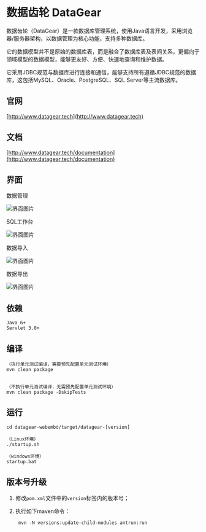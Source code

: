 # 数据齿轮 DataGear

数据齿轮（DataGear）是一款数据库管理系统，使用Java语言开发，采用浏览器/服务器架构，以数据管理为核心功能，支持多种数据库。

它的数据模型并不是原始的数据库表，而是融合了数据库表及表间关系，更偏向于领域模型的数据模型，能够更友好、方便、快速地查询和维护数据。

它采用JDBC规范与数据库进行连接和通信，能够支持所有遵循JDBC规范的数据库，这包括MySQL、Oracle、PostgreSQL、SQL Server等主流数据库。

## 官网

[http://www.datagear.tech](http://www.datagear.tech)

## 文档

[http://www.datagear.tech/documentation](http://www.datagear.tech/documentation)

## 界面

数据管理

![界面图片](http://datagear.tech/static/theme/lightness/images/datagear-home-screen.png)

SQL工作台

![界面图片](http://datagear.tech/static/theme/lightness/images/datagear-sqlpad-screen.png)

数据导入

![界面图片](http://datagear.tech/static/theme/lightness/images/datagear-dataimport-screen.png)

数据导出

![界面图片](http://datagear.tech/static/theme/lightness/images/datagear-dataexport-screen.png)

## 依赖

	Java 6+
	Servlet 3.0+

## 编译

	（执行单元测试编译，需要预先配置单元测试环境）
	mvn clean package


	（不执行单元测试编译，无需预先配置单元测试环境）
	mvn clean package -DskipTests

## 运行

	cd datagear-webembd/target/datagear-[version]
	
	（Linux环境）
	./startup.sh
	
	（windows环境）
	startup.bat

## 版本号升级

1. 修改`pom.xml`文件中的`version`标签内的版本号；

2. 执行如下maven命令：

		mvn -N versions:update-child-modules antrun:run

